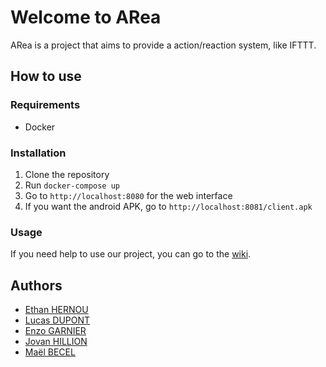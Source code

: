 # Welcome to ARea

ARea is a project that aims to provide a action/reaction system, like IFTTT.

## How to use

### Requirements

- Docker

### Installation

1. Clone the repository
2. Run `docker-compose up`
3. Go to `http://localhost:8080` for the web interface
4. If you want the android APK, go to `http://localhost:8081/client.apk`

### Usage

If you need help to use our project, you can go to the [wiki](http://etipech.me).

## Authors

- [Ethan HERNOU](https://github.com/PharaEthan)
- [Lucas DUPONT](https://github.com/lucasdpt)
- [Enzo GARNIER](https://github.com/EnzoGrn)
- [Jovan HILLION](https://github.com/jovanHillion)
- [Maël BECEL](https://github.com/maelbecel)
